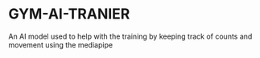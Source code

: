 # GYM-AI-TRANIER
An AI model used to help with the training  by keeping track of counts and movement using the mediapipe
